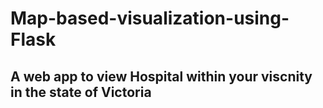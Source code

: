 # Map-based-visualization-using-Flask 
## A web app to view Hospital within your viscnity in the state of Victoria
